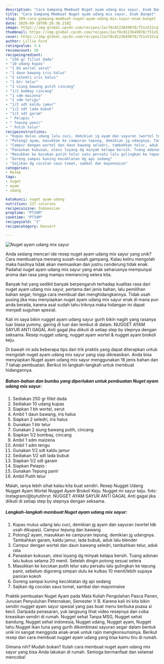 ```yaml
---
description: "Cara Gampang Membuat Nuget ayam udang mix sayur, Enak Banget"
title: "Cara Gampang Membuat Nuget ayam udang mix sayur, Enak Banget"
slug: 309-cara-gampang-membuat-nuget-ayam-udang-mix-sayur-enak-banget
date: 2020-09-18T08:26:36.218Z
image: https://img-global.cpcdn.com/recipes/2acf8c8123649078/751x532cq70/nuget-ayam-udang-mix-sayur-foto-resep-utama.jpg
thumbnail: https://img-global.cpcdn.com/recipes/2acf8c8123649078/751x532cq70/nuget-ayam-udang-mix-sayur-foto-resep-utama.jpg
cover: https://img-global.cpcdn.com/recipes/2acf8c8123649078/751x532cq70/nuget-ayam-udang-mix-sayur-foto-resep-utama.jpg
author: Lillie Ford
ratingvalue: 3.4
reviewcount: 10
recipeingredient:
- "250 gr fillet dada"
- "10 udang kupas"
- "1 bh wortel serut"
- "1 daun bawang iris halus"
- "2 seledri iris halus"
- "1 btr telur"
- "2 siung bawang putih cincang"
- "1/2 bombay cincang"
- "1 sdm maizena"
- "1 sdm terigu"
- "1/2 sdt kaldu jamur"
- "1/2 sdt lada bubuk"
- "1/2 sdt garam"
- " Pelapis "
- " Tepung panir"
- " Putih telur"
recipeinstructions:
- "Kupas mulus udang lalu cuci, demikian jg ayam dan sayuran (wortel tdk usah dikupas). Campur tepung dan bawang"
- "Potong2 ayam, masukkan ke campuran tepung, demikian jg udangnya. Tambahkan garam, kaldu jamur, lada bubuk, aduk lalu blender"
- "Campur dengan wortel dan daun bawang seledri, tambahkan telur, aduk rata"
- "Panaskan kukusan, olesi loyang dg minyak kelapa bersih. Tuang adonan lalu kukus selama 20 menit. Setelah dingin potong sesuai selera"
- "Masukkan ke kocokan putih telur satu persatu lalu gulingkan ke tepung panir, sebelum digoreng simpan dulu ke kulkas 10 menit/lebih supaya paniran kokoh"
- "Goreng sampai kuning kecoklatan dg api sedang"
- "Sajikan dg cocolan saus tomat, sambal dan mayonnaise"
categories:
- Resep
tags:
- nuget
- ayam
- udang

katakunci: nuget ayam udang 
nutrition: 237 calories
recipecuisine: Indonesian
preptime: "PT20M"
cooktime: "PT34M"
recipeyield: "3"
recipecategory: Dessert

---
```



![Nuget ayam udang mix sayur](https://img-global.cpcdn.com/recipes/2acf8c8123649078/751x532cq70/nuget-ayam-udang-mix-sayur-foto-resep-utama.jpg)

Anda sedang mencari ide resep nuget ayam udang mix sayur yang unik? Cara membuatnya memang susah-susah gampang. Kalau keliru mengolah maka hasilnya tidak akan memuaskan dan justru cenderung tidak enak. Padahal nuget ayam udang mix sayur yang enak seharusnya mempunyai aroma dan rasa yang mampu memancing selera kita.

Banyak hal yang sedikit banyak berpengaruh terhadap kualitas rasa dari nuget ayam udang mix sayur, pertama dari jenis bahan, lalu pemilihan bahan segar, hingga cara membuat dan menghidangkannya. Tidak usah pusing jika mau menyiapkan nuget ayam udang mix sayur enak di mana pun anda berada, karena asal sudah tahu triknya maka hidangan ini dapat menjadi suguhan spesial.

Kali ini saya bikin nugget ayam udang sayur gurih bikin nagih yang rasanya luar biasa yummy, garing di luar dan lembut di dalam. NUGGET AYAM SAYUR ANTI GAGAL Anti gagal jika diikuti di setiap step by stepnya dengan seksama. Resep nugget udang, nugget ayam wortel &amp; nugget ayam brokoli keju.


Di bawah ini ada beberapa tips dan trik praktis yang dapat diterapkan untuk mengolah nuget ayam udang mix sayur yang siap dikreasikan. Anda bisa menyiapkan Nuget ayam udang mix sayur menggunakan 16 jenis bahan dan 7 tahap pembuatan. Berikut ini langkah-langkah untuk membuat hidangannya.

<!--inarticleads1-->

##### Bahan-bahan dan bumbu yang diperlukan untuk pembuatan Nuget ayam udang mix sayur:

1. Sediakan 250 gr fillet dada
1. Sediakan 10 udang kupas
1. Siapkan 1 bh wortel, serut
1. Ambil 1 daun bawang, iris halus
1. Siapkan 2 seledri, iris halus
1. Gunakan 1 btr telur
1. Gunakan 2 siung bawang putih, cincang
1. Siapkan 1/2 bombay, cincang
1. Ambil 1 sdm maizena
1. Ambil 1 sdm terigu
1. Gunakan 1/2 sdt kaldu jamur
1. Sediakan 1/2 sdt lada bubuk
1. Siapkan 1/2 sdt garam
1. Siapkan  Pelapis :
1. Gunakan  Tepung panir
1. Ambil  Putih telur


Malah, ianya lebih sihat kalau kita buat sendiri. Resep Nugget Udang Nugget Ayam Wortel Nugget Ayam Brokoli Keju. Nugget mi sayur keju. foto: Instagram/@bytutihryt. NUGGET AYAM SAYUR ANTI GAGAL Anti gagal jika diikuti di setiap step by stepnya dengan seksama. 

<!--inarticleads2-->

##### Langkah-langkah membuat Nuget ayam udang mix sayur:

1. Kupas mulus udang lalu cuci, demikian jg ayam dan sayuran (wortel tdk usah dikupas). Campur tepung dan bawang
1. Potong2 ayam, masukkan ke campuran tepung, demikian jg udangnya. Tambahkan garam, kaldu jamur, lada bubuk, aduk lalu blender
1. Campur dengan wortel dan daun bawang seledri, tambahkan telur, aduk rata
1. Panaskan kukusan, olesi loyang dg minyak kelapa bersih. Tuang adonan lalu kukus selama 20 menit. Setelah dingin potong sesuai selera
1. Masukkan ke kocokan putih telur satu persatu lalu gulingkan ke tepung panir, sebelum digoreng simpan dulu ke kulkas 10 menit/lebih supaya paniran kokoh
1. Goreng sampai kuning kecoklatan dg api sedang
1. Sajikan dg cocolan saus tomat, sambal dan mayonnaise


Praktik pembuatan Nuget Ayam pada Mata Kuliah Pengolahan Pasca Panen, Jurusan Penyuluhan Peternakan, Semester V B. Karena kali ini kita bikin sendiri nugget ayam sayur spesial yang pas buat menu berbuka puasa si kecil. Daripada penasaran, yuk langsung lihat video resepnya dan coba kreasikan sendiri di rumah. Nugget sehat Tanpa MSG, Nugget sehat bandung, Nugget sehat indonesia, Nugget udang, Nugget ayam, Nugget tahu Nugget ikan tuna yang gurih dikombinasi sayuran segar dalam bentuk unik ini sangat menggoda anak-anak untuk rajin mengkonsumsinya. Berikut resep dan cara membuat nugget ayam udang yang bisa kamu tiru di rumah. 

Gimana nih? Mudah bukan? Itulah cara membuat nuget ayam udang mix sayur yang bisa Anda lakukan di rumah. Semoga bermanfaat dan selamat mencoba!
